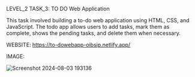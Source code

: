 LEVEL_2 TASK_3: TO DO Web Application

This task involved building a to-do web application using HTML, CSS, and JavaScript. The todo app allows users to add tasks, mark them as complete, shows the pending tasks, and delete them when necessary.

WEBSITE: https://to-dowebapp-oibsip.netlify.app/

IMAGE:

![Screenshot 2024-08-03 193136](https://github.com/user-attachments/assets/f106c0d8-df8f-4ac7-9f57-6e0ee055a653)

